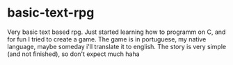 # basic-text-rpg
Very basic text based rpg. Just started learning how to programm on C, and for fun I tried to create a game. The game is in portuguese, my native language, maybe someday i'll translate it to english. The story is very simple (and not finished), so don't expect much haha
